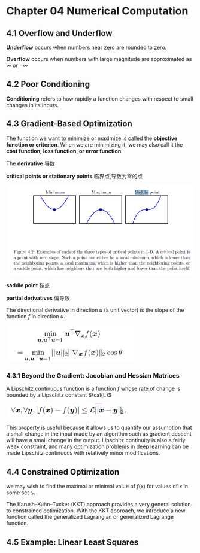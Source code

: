 # Chapter 04 Numerical Computation

## 4.1 Overflow and Underflow

**Underflow** occurs when numbers near zero are rounded to zero.

**Overflow** occurs when numbers with large magnitude are approximated as ∞ or −∞


## 4.2 Poor Conditioning

**Conditioning** refers to how rapidly a function changes with respect to small changes in its inputs.


## 4.3 Gradient-Based Optimization

The function we want to minimize or maximize is called the **objective function or criterion**. When we are minimizing it, we may also call it the **cost function, loss function, or error function**.

The **derivative** 导数

**critical points or stationary points** 临界点,导数为零的点

![img](res/04/001.png)

**saddle point** 鞍点

**partial derivatives** 偏导数

The directional derivative in direction $u$ (a unit vector) is the slope of the function $f$ in direction $u$.  

![img](res/04/002.png)


### 4.3.1 Beyond the Gradient: Jacobian and Hessian Matrices

A Lipschitz continuous function is a function $f$ whose rate of change is bounded by a Lipschitz constant $\cal{L}$

![img](res/04/003.png)

This property is useful because it allows us to quantify our assumption that a small change in the input made by an algorithm such as gradient descent will have a small change in the output. Lipschitz continuity is also a fairly weak constraint, and many optimization problems in deep learning can be made Lipschitz continuous with relatively minor modifications.


## 4.4 Constrained Optimization

we may wish to find the maximal or minimal value of $f(x)$ for values of $x$ in some set $\mathbb{S}$.  

The Karush–Kuhn–Tucker (KKT) approach provides a very general solution to constrained optimization. With the KKT approach, we introduce a new function called the generalized Lagrangian or generalized Lagrange function.


## 4.5 Example: Linear Least Squares

